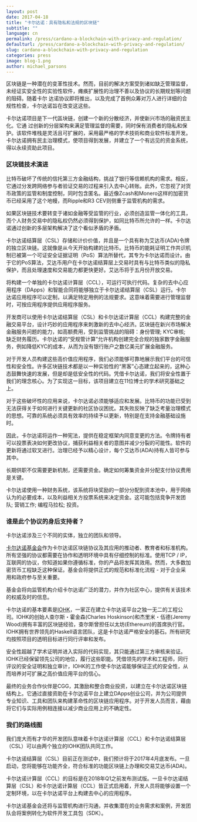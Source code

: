 ```yaml
---
layout: post
date: 2017-04-18
title: "卡尔达诺：具有隐私和法规的区块链"
subtitle: ""
language: cn
permalink: /press/cardano-a-blockchain-with-privacy-and-regulation/
defaulturl: /press/cardano-a-blockchain-with-privacy-and-regulation/
slug: cardano-a-blockchain-with-privacy-and-regulation
categories: press
image: blog-1.png
author: michael_parsons
---
```


区块链是一种潜在的变革性技术。然而，目前的解决方案受到诸如缺乏管理监督，未经证实安全性的实验性软件，瘫痪扩展性的治理不善以及协议的长期规划等问题的阻碍。随着卡尔 达诺协议即将推出，以及完成了首例众筹对万人进行详细的合规性检查，卡尔达诺旨在改变这这些。

卡尔达诺项目是下一代區块链，创建一个新的分散经济，并使新兴市场的融资民主化。它通 过创新的分层架构来满足管理监督的需要，同时保有消费者的隐私和保护。该软件堆栈是灵活且可扩展的，采用最严格的学术技術和商业软件标准开发。卡尔达诺拥有民主治理模式，使项目得到发展，并建立了一个有远见的资金系统，得以永续资助此项目<!--break-->。

### 区块链技术演进

比特币破坏了传统的信托第三方金融结构，挑战了银行等信赖机构的需求。相反，它通过分发跨网络参与者验证交易的过程来引入去中心转账。此外，它忽视了对货币政策的监管和制度控制，同时包含匿名。最近像Zcash和Monero这样的加密货币已经采用了这个地幔，而Ripple和R3 CEV则侧重于监管机构的需求。

如果区块链技术要转变于诸如金融等受监管的行业，必须创造监管一体化的工具，而个人财务交易中的隐私权仍然必须得到保护，如同比特币所允许的一样。卡尔达诺通过创新的多层架构解决了这个看似矛盾的矛盾。

卡尔达诺结算层（CSL）存储和计价价值，并且是一个具有称为艾达币(ADA)令牌的独立区块链。这就像是从今天开始构建的比特币。比特币的能耗证明工作共识机制已被第一个可证安全证据证明（PoS）算法所替代，其专为卡尔达诺而设计。由于它的PoS算法，艾达币用户在卡尔达诺结算层上交易时具有与比特币类似的隐私保护，而且处理速度和交易能力都更快更好。艾达币将于五月份开放交易。

将构建一个单独的卡尔达诺计算层（CCL），可运行可执行代码。复杂的去中心应用程序（DApps）和智能合同将能够独立于卡尔达诺结算层（CSL）运行。卡尔达诺应用程序可以定制，以满足特定用例的法规要求。这意味着需要进行管理监督时，可按应用程序提供应用程序服务。

开发商可以使用卡尔达诺结算层（CSL）和卡尔达诺计算层（CCL）构建完整的金融交易平台，设计巧妙的应用程序来刺激新的去中心经济。区块链在新兴市场解决金融服务问题的能力，如高额费用，受到监管挑战的阻碍：身份管理; KYC审核; 缺乏财务履历。卡尔达诺的“受规管计算”允许机构创建完全合规的独家数字金融服务，例如降低KYC的成本，从而为没有银行账户之数亿美元扩展金融服务。

对于开发人员构建这些高价值应用程序，我们必须能够可靠地展示我们平台的可信性和安全性。许多区块链技术都是以一种实验性的“黑客”心态建立起来的，这种心态鼓舞快速的发展，但是却是低安全性的代码。凭借卡尔达诺，我们将安全性置于我们的理念核心。为了实现这一目标，该项目建立在11位博士的学术研究基础之上。

对于这些破坏性的应用来说，卡尔达诺必须能够适应和发展。比特币的功能已受到无法获得关于如何进行关键更新的社区协议困扰。其失败反映了缺乏考量治理模式的思想。可靠的系统必须具有效率的持续予以更新，特别是在支持金融基础设施时。
 
因此，卡尔达诺将运作一种宪法，提供在稳定框架内同意变更的方法。令牌持有者可以投票表决如何更改协议，捕获利益相关者的意图并减少分裂的可能性。软件的更新将通过软叉进行。治理已经予以精心设计，每个艾达币(ADA)持有人皆可参与其中。
 
长期供职不仅需要更新机制，还需要资金。确定如何筹集资金并分配支付协议费用是关键。
 
卡尔达诺使用一种财务系统，该系统将块奖励的一部分分配到资本池中，用于网络认为的必要成本，以及利益相关方投票系统来决定资金。这可能包括竞争开发团队; 营销工作; 编程马拉松; 投资。

### 谁是此个协议的身后支持者？

卡尔达诺涉及三个不同的实体，独立的团队和领导。

[卡尔达诺基金会](http://cardanofoundation.org)作为卡尔达诺区块链协议及其应用的推动者、教育者和标准机构。所有坚强的协议都需要在协作和透明环境中具有仔细控制的标准。使用TCP / IP，互联网的协议，你知道如果你遵循标准，你的产品将发挥其效用。然而，大多数加密货币工程缺乏这种保证。基金会将提供正式的规范和标准化流程 - 对于企业采用和政府参与至关重要。
 
基金会将向监管机构介绍卡尔达诺广泛的潜力，并作为社区中心，提供有关该技术的权威及时的信息。

卡尔达诺的基本要素是[IOHK](http://iohk.io)，一家正在建立卡尔达诺平台之独一无二的工程公司。IOHK的创始人查尔斯・霍金森(Charles Hoskinson)和杰里米・伍德(Jeremy Wood)拥有丰富的区块链经验，查尔斯曾担任以太坊(Ethereum)的首席执行官。 IOHK拥有世界领先的Haskell语言团队，这是卡尔达诺严格安全的基石。所有研究均按照项目的透明目标进行同行评审和发布。
 
安全性超越了学术证明并进入实际的代码实现，其只能通过第三方审核来验证。 IOHK已经保留领先公司的地位，履行这些职能。凭借领先的学术和工程师，同行评议的安全证明和独立审计，IOHK的工作使卡尔达诺能够保证正式的安全性，从而培养对可扩展之高价值应用平台的信心。
 
最终的业务合作伙伴是CGG，其激励和整合商业投资，以建立在卡尔达诺区块链结构上。它通过直接资助在卡尔达诺平台上建立DApps创业公司，并为公司提供专业知识、工具和团队来构建革命性的区块链应用程序。对于开发人员而言，藉由将它们与实际用例相连接以减少商业应用上的不确定性。

### 我们的路线图

我们庞大而有才华的开发团队意味着卡尔达诺计算层（CCL）和卡尔达诺结算层（CSL）可以由两个独立的IOHK团队共同工作。
 
卡尔达诺结算层（CSL）目前正在测试中，我们预计将于2017年4月底发布。一旦启动，您将能够在功能齐全，符合标准的功能区块链上办理和交易艾达币(ADA)。

卡尔达诺计算层（CCL）的目标是在2018年Q1之前发布测试版。一旦卡尔达诺结算层（CSL）和卡尔达诺计算层（CCL）皆正式启用着，开发人员将能够设置一个定制环境，以在卡尔达诺平台上构建去中心的应用程序。
 
卡尔达诺基金会还将与监管机构进行沟通，并收集潜在的业务需求和案例，开发团队会将案例转化为软件开发工具包（SDK）。
